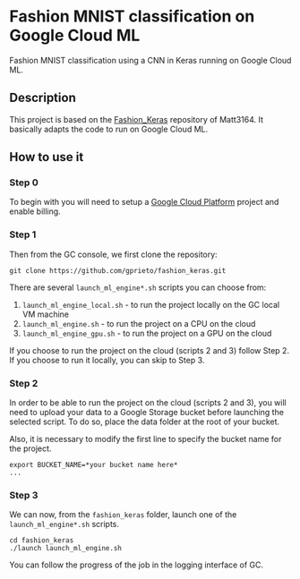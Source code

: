 # Fashion MNIST classification on Google Cloud ML
Fashion MNIST classification using a CNN in Keras running on Google Cloud ML.

## Description
This project is based on the [Fashion_Keras](https://github.com/Matt3164/Fashion_Keras) repository of Matt3164. 
It basically adapts the code to run on Google Cloud ML.

## How to use it
### Step 0
To begin with you will need to setup a [Google Cloud Platform](https://cloud.google.com/) project and enable billing.

### Step 1
Then from the GC console, we first clone the repository:
```
git clone https://github.com/gprieto/fashion_keras.git
```

There are several `launch_ml_engine*.sh` scripts you can choose from:
1. `launch_ml_engine_local.sh` - to run the project locally on the GC local VM machine
2. `launch_ml_engine.sh` - to run the project on a CPU on the cloud
3. `launch_ml_engine_gpu.sh` - to run the project on a GPU on the cloud

If you choose to run the project on the cloud (scripts 2 and 3) follow Step 2. If you choose to run it locally, you can skip to Step 3.

### Step 2
In order to be able to run the project on the cloud (scripts 2 and 3), you will need to upload your data to a Google Storage 
bucket before launching the selected script. To do so, place the data folder at the root of your bucket.


Also, it is necessary to modify the first line to specify the bucket name for the project.
```
export BUCKET_NAME=*your bucket name here*
...
```


### Step 3

We can now, from the `fashion_keras` folder, launch one of the `launch_ml_engine*.sh` scripts.
```
cd fashion_keras
./launch launch_ml_engine.sh
```

You can follow the progress of the job in the logging interface of GC.
